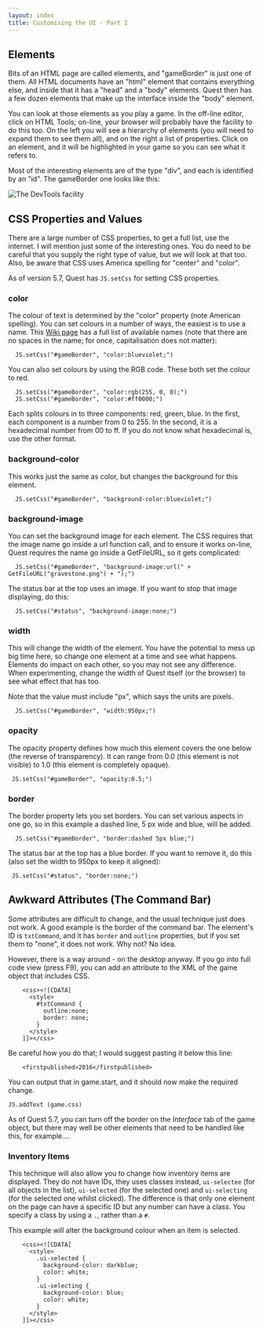 ```yaml
---
layout: index
title: Customising the UI - Part 2
---
```


Elements
--------

Bits of an HTML page are called elements, and "gameBorder" is just one of them. All HTML documents have an "html" element that contains everything else, and inside that it has a "head" and a "body" elements. Quest then has a few dozen elements that make up the interface inside the "body" element.

You can look at those elements as you play a game. In the off-line editor, click on HTML Tools; on-line, your browser will probably have the facility to do this too. On the left you will see a hierarchy of elements (you will need to expand them to see them all), and on the right a list of properties. Click on an element, and it will be highlighted in your game so you can see what it refers to.

Most of the interesting elements are of the type "div", and each is identified by an "id". The gameBorder one looks like this:

![The DevTools facility](https://raw.githubusercontent.com/ThePix/quest/master/devtools.png)


CSS Properties and Values
-------------------------

There are a large number of CSS properties, to get a full list, use the internet. I will mention just some of the interesting ones. You do need to be careful that you supply the right type of value, but we will look at that too. Also, be aware that CSS uses America spelling for "center" and "color".

As of version 5.7, Quest has `JS.setCss` for setting CSS properties.

### color

The colour of text is determined by the "color" property (note American spelling). You can set colours in a number of ways, the easiest is to use a name. This [Wiki page](http://en.wikipedia.org/wiki/Web_colors) has a full list of available names (note that there are no spaces in the name; for once, capitalisation does not matter):
```
  JS.setCss("#gameBorder", "color:blueviolet;")
```
You can also set colours by using the RGB code. These both set the colour to red.
```
  JS.setCss("#gameBorder", "color:rgb(255, 0, 0);")
  JS.setCss("#gameBorder", "color:#ff0000;")
```
Each splits colours in to three components: red, green, blue. In the first, each component is a number from 0 to 255. In the second, it is a hexadecimal number from 00 to ff. If you do not know what hexadecimal is, use the other format.


### background-color

This works just the same as color, but changes the background for this element.
```
  JS.setCss("#gameBorder", "background-color:blueviolet;")
```

### background-image

You can set the background image for each element. The CSS requires that the image name go inside a url function call, and to ensure it works on-line, Quest requires the name go inside a GetFileURL, so it gets complicated:
```
  JS.setCss("#gameBorder", "background-image:url(" + GetFileURL("gravestone.png") + ");")
```
The status bar at the top uses an image. If you want to stop that image displaying, do this:
```
  JS.setCss("#status", "background-image:none;")
```

### width

This will change the width of the element. You have the potential to mess up big time here, so change one element at a time and see what happens. Elements do impact on each other, so you may not see any difference. When experimenting, change the width of Quest itself (or the browser) to see what effect that has too.

Note that the value must include "px", which says the units are pixels.
```
  JS.setCss("#gameBorder", "width:950px;")
```

### opacity

The opacity property defines how much this element covers the one below (the reverse of transparency). It can range from 0.0 (this element is not visible) to 1.0 (this element is completely opaque).
```
 JS.setCss("#gameBorder", "opacity:0.5;")
```

### border

The border property lets you set borders. You can set various aspects in one go, so in this example a dashed line, 5 px wide and blue, will be added.
```
  JS.setCss("#gameBorder", "border:dashed 5px blue;")
```
The status bar at the top has a blue border. If you want to remove it, do this (also set the width to 950px to keep it aligned):
```
 JS.setCss("#status", "border:none;")
```

Awkward Attributes (The Command Bar)
-----------------------------------

Some attributes are difficult to change, and the usual technique just does not work. A good example is the border of the command bar. The element's ID is `txtCommand`, and it has `border` and `outline` properties, but if you set them to "none", it does not work. Why not? No idea.

However, there is a way around - on the desktop anyway. If you go into full code view (press F9), you can add an attribute to the XML of the game object that includes CSS.
```
    <css><![CDATA[
      <style>
        #txtCommand {
          outline:none;
          border: none;
        }
      </style>
    ]]></css>
```
Be careful how you do that; I would suggest pasting it below this line:
```
    <firstpublished>2016</firstpublished>
```
You can output that in game.start, and it should now make the required change.
```
JS.addText (game.css)
```

As of Quest 5.7, you can turn off the border on the _Interface_ tab of the game object, but there may well be other elements that need to be handled like this, for example....

### Inventory Items

This technique will also allow you to change how inventory items are displayed. They do not have IDs, they uses classes instead, `ui-selectee` (for all objects in the list), `ui-selected` (for the selected one) and `ui-selecting` (for the selected one whilst clicked). The difference is that only one element on the page can have a specific ID but any number can have a class. You specify a class by using a `.`, rather than a `#`.

This example will alter the background colour when an item is selected.
```
    <css><![CDATA[
      <style>
        .ui-selected {
          background-color: darkblue;
          color: white;
        }
        .ui-selecting {
          background-color: blue;
          color: white;
        }
      </style>
    ]]></css>
```

